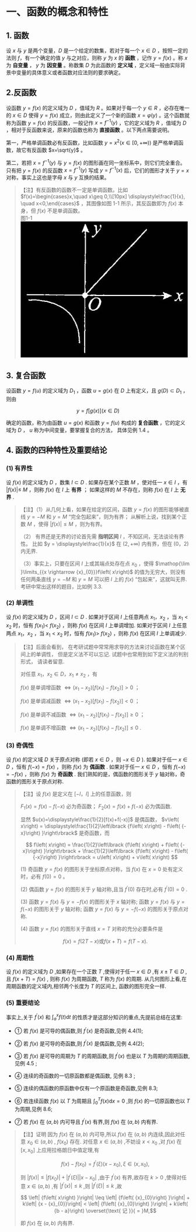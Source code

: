 # 一、函数的概念和特性

## 1. 函数

设 $x$ 与 $y$ 是两个变量，$D$ 是一个给定的数集，若对于每一个 $x\in D$ ，按照一定的法则 $f$，有一个确定的值 $y$ 与之对应，则称 $y$ 为 $x$ 的 **函数** ，记作 $y=f(x)$ 。称 $x$ 为 **自变量** ， $y$ 为 **因变量** 。称数集 $D$ 为此函数的 **定义域** ，定义域一般由实际背景中变量的具体意义或者函数对应法则的要求确定。

## 2.反函数

设函数 $y=f(x)$ 的定义域为 $D$ ，值域为 $R$ 。如果对于每一个 $y \in R$ ，必存在唯一的 $x \in D$ 使得 $y=f(x)$ 成立，则由此定义了一个新的函数 $x=\varphi(y)$ 。这个函数就称为函数 $y=f(x)$ 的反函数，一般记作 $x=f^{-1}(y)$ ，它的定义域为 $R$ ，值域为 $D$ ，相对于反函数来说，原来的函数也称为 **直接函数** 。以下两点需要说明。

第一，严格单调函数必有反函数，比如函数 $y=x^2 (x\in [0, +\infty))$ 是严格单调函数，故它有反函数 $x=\sqrt{y}$ 。

第二，若把 $x=f^{-1}(y)$ 与 $y=f(x)$ 的图形画在同一坐标系中，则它们完全重合。只有把 $y=f(x)$ 的反函数 $x=f^{-1}(y)$ 写成 $y=f^{-1}(x)$ 后，它们的图形才关于 $y=x$ 对称，事实上这也是字母 $x$ 与 $y$ 互换的结果。

> 【注】有反函数的函数不一定是单调函数。比如 $f(x)=\begin{cases}x,\quad x\geq 0,\\[10px] \displaystyle\frac{1}{x}, \quad x<0,\end{cases}$ ，其图像如图 1-1 所示，其反函数即为 $f(x)$ 本身，但 $f(x)$ 不是单调函数。  
> 图1-1 ![图1-1](1-1.png)

## 3. 复合函数

设函数 $y=f(u)$ 的定义域为 $D_1$ ，函数 $u=g(x)$ 在 $D$ 上有定义，且 $g(D) \subset D_1$ ，则由

$$
y = f\left\lbrack {g\left( x\right) }\right\rbrack \left( {x \in D}\right)
$$

确定的函数，称为由函数 $u = g\left( x\right)$ 和函数 $y = f\left( u\right)$ 构成的 **复合函数** ，它的定义域为 $D$ ， $u$ 称为中间变量，要掌握复合的方法， 具体见例 1.4 。

## 4. 函数的四种特性及重要结论

### (1) 有界性

设 $f\left( x\right)$ 的定义域为 $D$ ，数集 $I \subset D$ . 如果存在某个正数 $M$ ，使对任一 $x \in I$ ，有 $\left| {f\left( x\right) }\right| \leq$ $M$ ，则称 $f\left( x\right)$ 在 $I$ 上 **有界** ； 如果这样的 $M$ 不存在，则称 $f\left( x\right)$ 在 $I$ 上 **无界** .

>【注】（1）从几何上看，如果在给定的区间，函数 $y = f\left( x\right)$ 的图形能够被直线 $y = - M$ 和 $y = M$ “完全包起来”，则为有界； 从解析上说，找到某个正数 $M$ ，使得 $\left| {f\left( x\right) }\right| \leq M$ ，则为有界。
>
>（2） 有界还是无界的讨论首先需 **指明区间** $I$ ，不知区间，无法谈论有界性。 比如 $y = \displaystyle\frac{1}{x}$ 在 $\left( {2, + \infty }\right)$ 内有界，但在 $\left( {0，2}\right)$ 内无界.
>
>（3）事实上，只要在区间 $I$ 上或其端点处存在点 $x_0$ ，使得 $\mathop{\lim }\limits_{{x \rightarrow {x}_{0}}}f\left( x\right)$ 的值为无穷大，则没有任何两条直线 $y = - M$ 和 $y = M$ 可以把 $I$ 上的 $f{\left( x\right) }$ “包起来”，这就叫无界. 考研中常出这样的题目，比如例 3.3.

### (2) 单调性

设 $f\left( x\right)$ 的定义域为 $D$ ，区间 $I \subset D$ . 如果对于区间 $I$ 上任意两点 ${x}_{1}，{x}_{2}$ ，当 ${x}_{1} < {x}_{2}$ 时，恒有 $f\left( {x}_{1}\right) <$ $f\left( {x}_{2}\right)$ ，则称 $f\left( x\right)$ 在区间 $I$ 上单调增加. 如果对于区间 $I$ 上任意两点 ${x}_{1}，{x}_{2}$ ，当 ${x}_{1} < {x}_{2}$ 时，恒有 $f\left( {x}_{1}\right) >$ $f\left( {x}_{2}\right)$ ，则称 $f\left( x\right)$ 在区间 $I$ 上单调减少.

>【注】后面会看到， 在考研试题中常常用求导的方法来讨论函数在某个区间上的单调性， 但是定义法不可以忘记. 试题中也常用到如下定义法的判别形式， 请读者留意.
>
>对任意 ${x}_{1}，{x}_{2} \in D，{x}_{1} \neq {x}_{2}$ ，有
>
> $f\left( x\right)$ 是单调增函数 $\Leftrightarrow \left( {{x}_{1} - {x}_{2}}\right) \left\lbrack {f\left( {x}_{1}\right) - f\left( {x}_{2}\right) }\right\rbrack > 0$ ；
>
> $f\left( x\right)$ 是单调减函数 $\Leftrightarrow \left( {{x}_{1} - {x}_{2}}\right) \left\lbrack {f\left( {x}_{1}\right) - f\left( {x}_{2}\right) }\right\rbrack < 0$ ；
>
> $f\left( x\right)$ 是单调不减函数 $\Leftrightarrow \left( {{x}_{1} - {x}_{2}}\right) \left\lbrack {f\left( {x}_{1}\right) - f\left( {x}_{2}\right) }\right\rbrack \geq 0$ ；
>
> $f\left( x\right)$ 是单调不增函数 $\Leftrightarrow \left( {{x}_{1} - {x}_{2}}\right) \left\lbrack {f\left( {x}_{1}\right) - f\left( {x}_{2}\right) }\right\rbrack \leq 0$ .

### (3) 奇偶性

设 $f\left( x\right)$ 的定义域 $D$ 关于原点对称 (即若 $x \in D$ ，则 $- x \in D$ ). 如果对于任一 $x \in D$ ，恒有 $f\left( {-x}\right)=f\left( x\right)$ ，则称 $f\left( x\right)$ 为 **偶函数** . 如果对于任一 $x \in D$ ，恒有 $f\left( {-x}\right) = - f\left( x\right)$ ，则称 $f\left( x\right)$ 为 **奇函数** . 我们熟知的是，偶函数的图形关于 $y$ 轴对称，奇函数的图形关于原点对称.

>【注】设 $f\left( x\right)$ 是定义在 $\left\lbrack {-l，l}\right\rbrack$ 上的任意函数，则
>
>${F}_{1}\left( x\right) = f\left( x\right) - f\left( {-x}\right)$ 必为奇函数； ${F}_{2}\left( x\right) = f\left( x\right) + f\left( {-x}\right)$ 必为偶函数.
>
>显然 $u(x)=\displaystyle\frac{1}{2}[f(x)+f(-x)]$ 是偶函数， $v\left( x\right) = \displaystyle\frac{1}{2}\left\lbrack {f\left( x\right) - f\left( {-x}\right) }\right\rbrack$ 是奇函数，而
>
> $$
f\left( x\right) = \frac{1}{2}\left\lbrack {f\left( x\right) + f\left( {-x}\right) }\right\rbrack + \frac{1}{2}\left\lbrack {f\left( x\right) - f\left( {-x}\right) }\right\rbrack = u\left( x\right) + v\left( x\right) $$
>
> (1) 奇函数 $y = f\left( x\right)$ 的图形关于坐标原点对称，当 $f\left( x\right)$ 在 $x = 0$ 处有定义时，必有 $f\left( 0\right) = 0$ 。
>
> (2) 偶函数 $y = f\left( x\right)$ 的图形关于 $y$ 轴对称,且当 ${f}^{\prime }\left( 0\right)$ 存在时,必有 ${f}^{\prime }\left( 0\right) = 0$ .
>
> (3) 函数 $y = f\left( x\right)$ 与 $y = - f\left( x\right)$ 的图形关于 $x$ 轴对称; 函数 $y = f\left( x\right)$ 与 $y = f\left( {-x}\right)$ 的图形关于 $y$ 轴对称; 函数 $y = f\left( x\right)$ 与 $y = - f\left( {-x}\right)$ 的图形关于原点对称.
>
> (4) 函数 $y = f\left( x\right)$ 的图形关于直线 $x = T$ 对称的充分必要条件是
>
> $$
f\left( x\right) = f\left( {{2T} - x}\right) \text{或}f\left( {x + T}\right) = f\left( {T - x}\right) \text{.} $$

### (4) 周期性

设 $f\left( x\right)$ 的定义域为 $D$ ,如果存在一个正数 $T$ ,使得对于任一 $x \in D$ ,有 $x \pm T \in D$ ,且 $f\left( {x + T}\right) = f\left( x\right)$ , 则称 $f\left( x\right)$ 为周期函数, $T$ 称为 $f\left( x\right)$ 的周期. 从几何图形上看,在周期函数的定义域内,相邻两个长度为 $T$ 的区间上, 函数的图形完全一样.

### (5) 重要结论

事实上,关于 ${f}^{\prime }\left( x\right)$ 和 ${\int }_{a}^{x}f\left( t\right) \mathrm{d}t$ 的性质才是这部分知识的重点,先提前总结在这里:

- ① 若 $f\left( x\right)$ 是可导的偶函数,则 ${f}^{\prime }\left( x\right)$ 是奇函数,见例 4.4(1);

- ② 若 $f\left( x\right)$ 是可导的奇函数,则 ${f}^{\prime }\left( x\right)$ 是偶函数,见例 4.4(2);

- ③ 若 $f\left( x\right)$ 是可导的周期为 $T$ 的周期函数,则 ${f}^{\prime }\left( x\right)$ 也是以 $T$ 为周期的周期函数,见例 4.5 ;

- ④ 连续的奇函数的一切原函数都是偶函数, 见例 8.3 ;

- ⑤ 连续的偶函数的原函数中仅有一个原函数是奇函数,见例 8.3;

- ⑥ 若连续函数 $f\left( x\right)$ 以 $T$ 为周期且 ${\int }_{0}^{T}f\left( x\right) \mathrm{d}x = 0$ ,则 $f\left( x\right)$ 的一切原函数也以 $T$ 为周期,见例 8.6; 

- ⑦ 若 $f\left( x\right)$ 在 $\left( {a,b}\right)$ 内可导且 ${f}^{\prime }\left( x\right)$ 有界,则 $f\left( x\right)$ 在 $\left( {a,b}\right)$ 内有界.

> 【注】证明 因为 $f\left( x\right)$ 在 $\left( {a,b}\right)$ 内可导,所以 $f\left( x\right)$ 在 $\left( {a,b}\right)$ 内连续,因此对任意 ${x}_{0} \in \left( {a,b}\right)$ , $f\left( {x}_{0}\right)$ 存在. 对任意 $x \in \left( {a,b}\right)$ ,不妨设 $x < {x}_{0}$ ,对 $f\left( x\right)$ 在 $\left\lbrack {x,{x}_{0}}\right\rbrack$ 上应用拉格朗日中值定理,有
>
> $$
f\left( x\right) - f\left( {x}_{0}\right) = {f}^{\prime }\left( \xi \right) \left( {x - {x}_{0}}\right) ,\xi \in \left( {x,{x}_{0}}\right) ,$$
>
> 则 $\left| {f\left( x\right) }\right| \leq \left| {f\left( {x}_{0}\right) }\right| + \left| {{f}^{\prime }\left( \xi \right) }\right| \left| {x - {x}_{0}}\right|$ ,由于 ${f}^{\prime }\left( x\right)$ 有界,故存在 $k > 0$ ,使得对任意 $x \in \left( {a,b}\right)$ ,有 $\left| {{f}^{\prime }\left( x\right) }\right| \leq k$ ,则 $\left| {{f}^{\prime }\left( \xi \right) }\right| \leq k$ ,故
>
> $$
\left| {f\left( x\right) }\right| \leq \left| {f\left( {x}_{0}\right) }\right| + k\left| {x - {x}_{0}}\right| < \left| {f\left( {x}_{0}\right) }\right| + k\left( {b - a}\right) \overset{\text{ 记 }}{ = }M,$$
>
> 即 $f\left( x\right)$ 在 $\left( {a,b}\right)$ 内有界.
